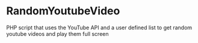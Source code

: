 # RandomYoutubeVideo
PHP script that uses the YouTube API and a user defined list to get random youtube videos and play them full screen
